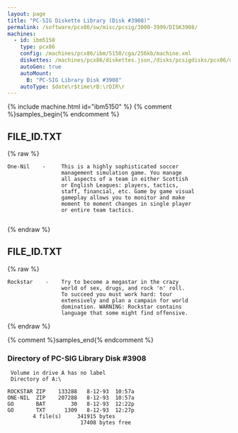 ```yaml
---
layout: page
title: "PC-SIG Diskette Library (Disk #3908)"
permalink: /software/pcx86/sw/misc/pcsig/3000-3999/DISK3908/
machines:
  - id: ibm5150
    type: pcx86
    config: /machines/pcx86/ibm/5150/cga/256kb/machine.xml
    diskettes: /machines/pcx86/diskettes.json,/disks/pcsigdisks/pcx86/diskettes.json
    autoGen: true
    autoMount:
      B: "PC-SIG Library Disk #3908"
    autoType: $date\r$time\rB:\rDIR\r
---
```


{% include machine.html id="ibm5150" %}
{% comment %}samples_begin{% endcomment %}

## FILE_ID.TXT

{% raw %}
```
One-Nil    -     This is a highly sophisticated soccer
                 management simulation game. You manage
                 all aspects of a team in either Scottish
                 or English Leagues: players, tactics,
                 staff, financial, etc. Game by game visual
                 gameplay allows you to monitor and make
                 moment to moment changes in single player
                 or entire team tactics.
              

```
{% endraw %}

## FILE_ID.TXT

{% raw %}
```
Rockstar    -    Try to become a megastar in the crazy
                 world of sex, drugs, and rock 'n' roll.
                 To succeed you must work hard: tour
                 extensively and plan a campain for world
                 domination. WARNING: Rockstar contains
                 language that some might find offensive.

```
{% endraw %}

{% comment %}samples_end{% endcomment %}

### Directory of PC-SIG Library Disk #3908

     Volume in drive A has no label
     Directory of A:\

    ROCKSTAR ZIP    133288   8-12-93  10:57a
    ONE-NIL  ZIP    207288   8-12-93  10:57a
    GO       BAT        30   8-12-93  12:22p
    GO       TXT      1309   8-12-93  12:27p
            4 file(s)     341915 bytes
                           17408 bytes free
